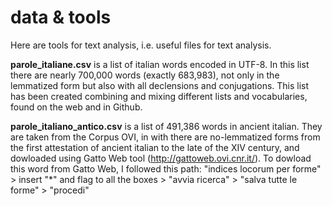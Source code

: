 # data & tools

Here are tools for text analysis, i.e. useful files for text analysis.

**parole_italiane.csv** is a list of italian words encoded in UTF-8. In this list there are nearly 700,000 words (exactly 683,983), not only in the lemmatized form but also with all declensions and conjugations. This list has been created combining and mixing different lists and vocabularies, found on the web and in Github.

**parole_italiano_antico.csv** is a list of 491,386 words in ancient italian. They are taken from the Corpus OVI, in with there are no-lemmatized forms from the first attestation of ancient italian to the late of the XIV century, and dowloaded using Gatto Web tool (http://gattoweb.ovi.cnr.it/). To dowload this word from Gatto Web, I followed this path: "indices locorum per forme" > insert "*" and flag to all the boxes > "avvia ricerca" > "salva tutte le forme" > "procedi"
